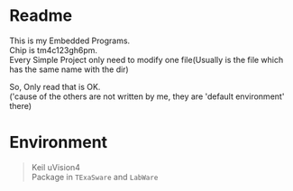 # Readme

This is my Embedded Programs.   
Chip is tm4c123gh6pm.  
Every Simple Project only need to modify one file(Usually is the file which has the same name with the dir)   
 
So, Only read that is OK.     
('cause of the others are not written by me, they are 'default environment' there) 

# Environment
> Keil uVision4   
> Package in `TExaSware` and `LabWare`  
